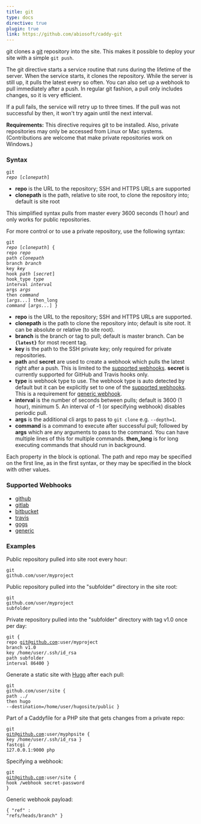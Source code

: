 ```yaml
---
title: git
type: docs
directive: true
plugin: true
link: https://github.com/abiosoft/caddy-git
---
```


git clones a [git](http://git-scm.com/) repository into the site. This makes it possible to deploy your site with a simple `git push`.

The git directive starts a service routine that runs during the lifetime of the server. When the service starts, it clones the repository. While the server is still up, it pulls the latest every so often. You can also set up a webhook to pull immediately after a push. In regular git fashion, a pull only includes changes, so it is very efficient.

If a pull fails, the service will retry up to three times. If the pull was not successful by then, it won't try again until the next interval.

**Requirements:** This directive requires git to be installed. Also, private repositories may only be accessed from Linux or Mac systems. (Contributions are welcome that make private repositories work on Windows.)

### Syntax

<code class="block"><span class="hl-directive">git</span> <span class="hl-arg"><i>repo</i> [<i>clonepath</i>]</span></code>

*   **repo** is the URL to the repository; SSH and HTTPS URLs are supported
*   **clonepath** is the path, relative to site root, to clone the repository into; default is site root

This simplified syntax pulls from master every 3600 seconds (1 hour) and only works for public repositories.

For more control or to use a private repository, use the following syntax:

<code class="block"><span class="hl-directive">git</span> <span class="hl-arg"><i>repo</i> [<i>clonepath</i>]</span> {
	<span class="hl-subdirective">repo</span>     	<i>repo</i>
	<span class="hl-subdirective">path</span>     	<i>clonepath</i>
	<span class="hl-subdirective">branch</span>   	<i>branch</i>
	<span class="hl-subdirective">key</span>      	<i>key</i>
	<span class="hl-subdirective">hook</span>     	<i>path</i> [<i>secret</i>]
	<span class="hl-subdirective">hook_type</span>	<i>type</i>
	<span class="hl-subdirective">interval</span> 	<i>interval</i>
	<span class="hl-subdirective">args</span> 		<i>args</i>
	<span class="hl-subdirective">then</span>     	<i>command</i> [<i>args...</i>]
	<span class="hl-subdirective">then_long</span>	<i>command</i> [<i>args...</i>]
}</code>

*   **repo** is the URL to the repository; SSH and HTTPS URLs are supported.
*   **clonepath** is the path to clone the repository into; default is site root. It can be absolute or relative (to site root).
*   **branch** is the branch or tag to pull; default is master branch. Can be **`{latest}`** for most recent tag.
*   **key** is the path to the SSH private key; only required for private repositories.
*   **path** and **secret** are used to create a webhook which pulls the latest right after a push. This is limited to the [supported webhooks](#supported-webhooks). **secret** is currently supported for GitHub and Travis hooks only.
*	**type** is webhook type to use. The webhook type is auto detected by default but it can be explicitly set to one of the [supported webhooks](#supported-webhooks). This is a requirement for [generic webhook](#generic_format).
*   **interval** is the number of seconds between pulls; default is 3600 (1 hour), minimum 5. An interval of -1 (or specifying webhook) disables periodic pull.
*	**args** is the additional cli args to pass to `git clone` e.g. `--depth=1`.
*   **command** is a command to execute after successful pull; followed by **args** which are any arguments to pass to the command. You can have multiple lines of this for multiple commands. **then_long** is for long executing commands that should run in background.

Each property in the block is optional. The path and repo may be specified on the first line, as in the first syntax, or
they may be specified in the block with other values.

<a name="supported-webhooks"></a>
### Supported Webhooks
* [github](https://github.com)
* [gitlab](https://gitlab.com)
* [bitbucket](https://bitbucket.org)
* [travis](https://travis-ci.org)
* [gogs](https://gogs.io)
* [generic](#generic_format)

### Examples

Public repository pulled into site root every hour:

<code class="block"><span class="hl-directive">git</span> <span class="hl-arg">github.com/user/myproject</span></code>

Public repository pulled into the "subfolder" directory in the site root:

<code class="block"><span class="hl-directive">git</span> <span class="hl-arg">github.com/user/myproject subfolder</span></code>

Private repository pulled into the "subfolder" directory with tag v1.0 once per day:

<code class="block"><span class="hl-directive">git</span> {
	<span class="hl-subdirective">repo</span>     git@github.com:user/myproject
	<span class="hl-subdirective">branch</span>   v1.0
	<span class="hl-subdirective">key</span>      /home/user/.ssh/id_rsa
	<span class="hl-subdirective">path</span>     subfolder
	<span class="hl-subdirective">interval</span> 86400
}</code>

Generate a static site with [Hugo](http://gohugo.io) after each pull:

<code class="block"><span class="hl-directive">git</span> <span class="hl-arg">github.com/user/site</span> {
	<span class="hl-subdirective">path</span>  ../
	<span class="hl-subdirective">then</span>  hugo --destination=/home/user/hugosite/public
}</code>

Part of a Caddyfile for a PHP site that gets changes from a private repo:

<code class="block"><span class="hl-directive">git</span> <span class="hl-arg">git@github.com:user/myphpsite</span> {
	<span class="hl-subdirective">key</span> /home/user/.ssh/id_rsa
}
<span class="hl-directive">fastcgi</span> <span class="hl-arg">/ 127.0.0.1:9000 php</span></code>

Specifying a webhook:

<code class="block"><span class="hl-directive">git</span> <span class="hl-arg">git@github.com:user/site</span> {
	<span class="hl-subdirective">hook</span> /webhook secret-password
}</code>

<a name="generic_format"></a>
Generic webhook payload:

<code class="block">{
	<span class="hl-subdirective">"ref" : "refs/heads/branch"</span>
}</code>
